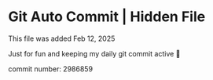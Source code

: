 # Git Auto Commit | Hidden File

This file was added Feb 12, 2025

Just for fun and keeping my daily git commit active 🤪

commit number: 2986859
